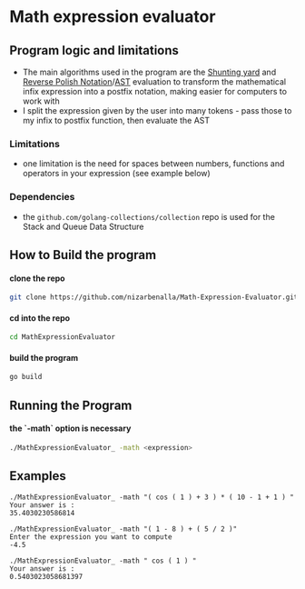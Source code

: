 # Math expression evaluator

## Program logic and limitations

- The main algorithms used in the program are the [Shunting yard](https://en.wikipedia.org/wiki/Shunting_yard_algorithm) and [Reverse Polish Notation](https://en.wikipedia.org/wiki/Reverse_Polish_notation)/[AST](https://en.wikipedia.org/wiki/Abstract_syntax_tree) evaluation 
to transform the mathematical infix expression into a postfix notation, making easier for computers to work with
- I split the expression given by the user into many tokens - pass those to my infix to postfix function, then evaluate the AST
### Limitations
- one limitation is the need for spaces between numbers, functions and operators in your expression (see example below)
### Dependencies
- the `github.com/golang-collections/collection` repo is used for the Stack and Queue Data Structure

## How to Build the program
#### clone the repo

```bash
git clone https://github.com/nizarbenalla/Math-Expression-Evaluator.git 
````
#### cd into the repo

```bash
cd MathExpressionEvaluator 
```
#### build the program

```bash
go build
```

## Running the Program
<h4> the `-math` option is necessary</h4>

```bash 
./MathExpressionEvaluator_ -math <expression>
```

## Examples
```
./MathExpressionEvaluator_ -math "( cos ( 1 ) + 3 ) * ( 10 - 1 + 1 ) "
Your answer is :
35.4030230586814

./MathExpressionEvaluator_ -math "( 1 - 8 ) + ( 5 / 2 )"
Enter the expression you want to compute
-4.5

./MathExpressionEvaluator_ -math " cos ( 1 ) "
Your answer is :
0.5403023058681397
```

